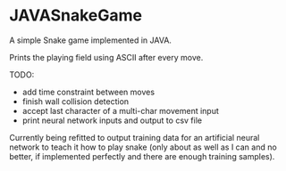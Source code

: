 # JAVASnakeGame
A simple Snake game implemented in JAVA.

Prints the playing field using ASCII after every move.

TODO:
- add time constraint between moves
- finish wall collision detection
- accept last character of a multi-char movement input
- print neural network inputs and output to csv file

Currently being refitted to output training data for an artificial neural network to teach it how to play snake (only about as well as I can and no better, if implemented perfectly and there are enough training samples).
